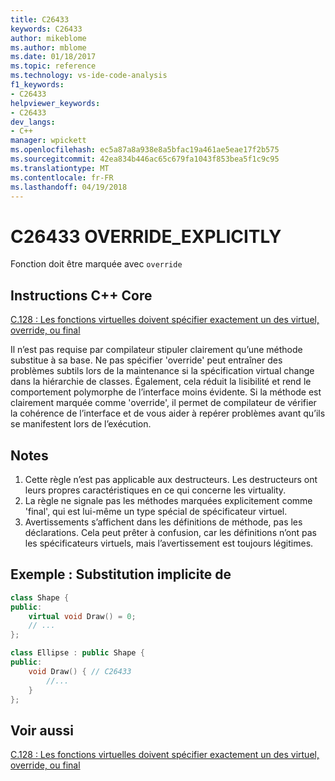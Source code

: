 ```yaml
---
title: C26433
keywords: C26433
author: mikeblome
ms.author: mblome
ms.date: 01/18/2017
ms.topic: reference
ms.technology: vs-ide-code-analysis
f1_keywords:
- C26433
helpviewer_keywords:
- C26433
dev_langs:
- C++
manager: wpickett
ms.openlocfilehash: ec5a87a8a938e8a5bfac19a461ae5eae17f2b575
ms.sourcegitcommit: 42ea834b446ac65c679fa1043f853bea5f1c9c95
ms.translationtype: MT
ms.contentlocale: fr-FR
ms.lasthandoff: 04/19/2018
---
```

# <a name="c26433-overrideexplicitly"></a>C26433 OVERRIDE_EXPLICITLY

Fonction doit être marquée avec `override`

## <a name="c-core-guidelines"></a>Instructions C++ Core

[C.128 : Les fonctions virtuelles doivent spécifier exactement un des virtuel, override, ou final](https://github.com/isocpp/CppCoreGuidelines/blob/master/CppCoreGuidelines.md)

Il n’est pas requise par compilateur stipuler clairement qu’une méthode substitue à sa base. Ne pas spécifier 'override' peut entraîner des problèmes subtils lors de la maintenance si la spécification virtual change dans la hiérarchie de classes. Également, cela réduit la lisibilité et rend le comportement polymorphe de l’interface moins évidente. Si la méthode est clairement marquée comme 'override', il permet de compilateur de vérifier la cohérence de l’interface et de vous aider à repérer problèmes avant qu’ils se manifestent lors de l’exécution.

## <a name="notes"></a>Notes

1. Cette règle n’est pas applicable aux destructeurs. Les destructeurs ont leurs propres caractéristiques en ce qui concerne les virtuality.
1. La règle ne signale pas les méthodes marquées explicitement comme 'final', qui est lui-même un type spécial de spécificateur virtuel.
1. Avertissements s’affichent dans les définitions de méthode, pas les déclarations. Cela peut prêter à confusion, car les définitions n’ont pas les spécificateurs virtuels, mais l’avertissement est toujours légitimes.

## <a name="example--implicit-overriding"></a>Exemple : Substitution implicite de

```cpp
class Shape {
public:
    virtual void Draw() = 0;
    // ...
};

class Ellipse : public Shape {
public:
    void Draw() { // C26433
        //...
    }
};
```

## <a name="see-also"></a>Voir aussi

[C.128 : Les fonctions virtuelles doivent spécifier exactement un des virtuel, override, ou final](https://github.com/isocpp/CppCoreGuidelines/blob/master/CppCoreGuidelines.md)

